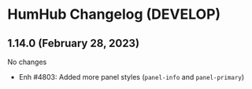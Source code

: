 HumHub Changelog (DEVELOP)
==========================


1.14.0 (February 28, 2023)
--------------------------

No changes

- Enh #4803: Added more panel styles (`panel-info` and `panel-primary`) 
